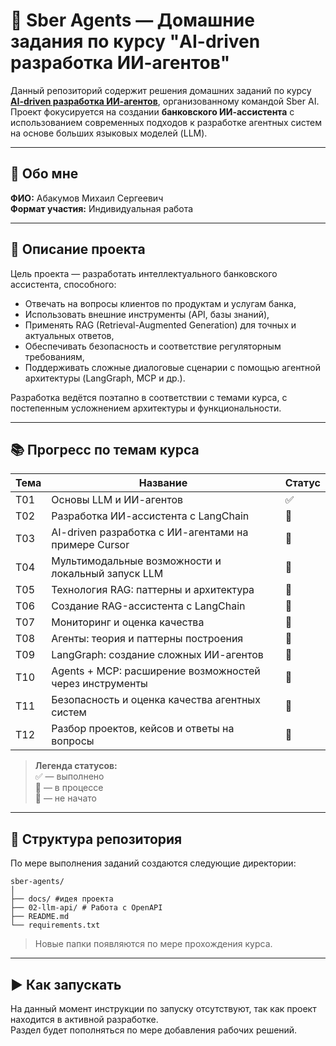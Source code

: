# 🏦 Sber Agents — Домашние задания по курсу "AI-driven разработка ИИ-агентов"

Данный репозиторий содержит решения домашних заданий по курсу **[AI-driven разработка ИИ-агентов](https://github.com/aidialogs/sber-agents)**, организованному командой Sber AI.  
Проект фокусируется на создании **банковского ИИ-ассистента** с использованием современных подходов к разработке агентных систем на основе больших языковых моделей (LLM).

---

## 👤 Обо мне

**ФИО:** Абакумов Михаил Сергеевич  
**Формат участия:** Индивидуальная работа

---

## 📌 Описание проекта

Цель проекта — разработать интеллектуального банковского ассистента, способного:
- Отвечать на вопросы клиентов по продуктам и услугам банка,
- Использовать внешние инструменты (API, базы знаний),
- Применять RAG (Retrieval-Augmented Generation) для точных и актуальных ответов,
- Обеспечивать безопасность и соответствие регуляторным требованиям,
- Поддерживать сложные диалоговые сценарии с помощью агентной архитектуры (LangGraph, MCP и др.).

Разработка ведётся поэтапно в соответствии с темами курса, с постепенным усложнением архитектуры и функциональности.

---

## 📚 Прогресс по темам курса

| Тема | Название | Статус |
|------|----------|--------|
| Т01 | Основы LLM и ИИ-агентов | ✅ |
| Т02 | Разработка ИИ-ассистента с LangChain | 🔲 |
| Т03 | AI-driven разработка с ИИ-агентами на примере Cursor | 🔲 |
| Т04 | Мультимодальные возможности и локальный запуск LLM | 🔲 |
| Т05 | Технология RAG: паттерны и архитектура | 🔲 |
| Т06 | Создание RAG-ассистента с LangChain | 🔲 |
| Т07 | Мониторинг и оценка качества | 🔲 |
| Т08 | Агенты: теория и паттерны построения | 🔲 |
| Т09 | LangGraph: создание сложных ИИ-агентов | 🔲 |
| Т10 | Agents + MCP: расширение возможностей через инструменты | 🔲 |
| Т11 | Безопасность и оценка качества агентных систем | 🔲 |
| Т12 | Разбор проектов, кейсов и ответы на вопросы | 🔲 |

> **Легенда статусов:**  
> ✅ — выполнено  
> 🔄 — в процессе  
> 🔲 — не начато

---

## 📂 Структура репозитория

По мере выполнения заданий создаются следующие директории:
```
sber-agents/
│
├── docs/ #идея проекта
├── 02-llm-api/ # Работа с OpenAPI
├── README.md
└── requirements.txt
```

> Новые папки появляются по мере прохождения курса.

---

## ▶️ Как запускать

На данный момент инструкции по запуску отсутствуют, так как проект находится в активной разработке.  
Раздел будет пополняться по мере добавления рабочих решений.
